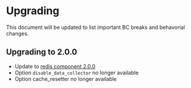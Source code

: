 # Upgrading

This document will be updated to list important BC breaks and behavorial changes.

## Upgrading to 2.0.0

 - Update to [redis component 2.0.0](https://github.com/M6Web/Redis)
 - Option `disable_data_collector` no longer available
 - Option cache_resetter no longer available